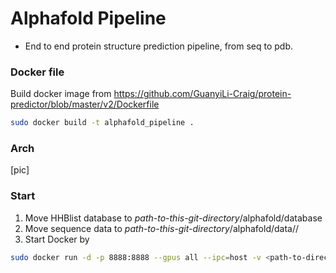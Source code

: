 # Alphafold Pipeline
- End to end protein structure prediction pipeline, from seq to pdb. 

### Docker file
Build docker image from https://github.com/GuanyiLi-Craig/protein-predictor/blob/master/v2/Dockerfile

```bash
sudo docker build -t alphafold_pipeline .
```

### Arch

[pic]

### Start

1. Move HHBlist database to _path-to-this-git-directory_/alphafold/database
2. Move sequence data to _path-to-this-git-directory_/alphafold/data/<Target>/
3. Start Docker by 
```bash
sudo docker run -d -p 8888:8888 --gpus all --ipc=host -v <path-to-directory>/alphafold:/data alphafold_pipeline jupyter notebook --no-browser --ip=0.0.0.0 --allow-root --NotebookApp.token= --notebook-dir='/data'
```
